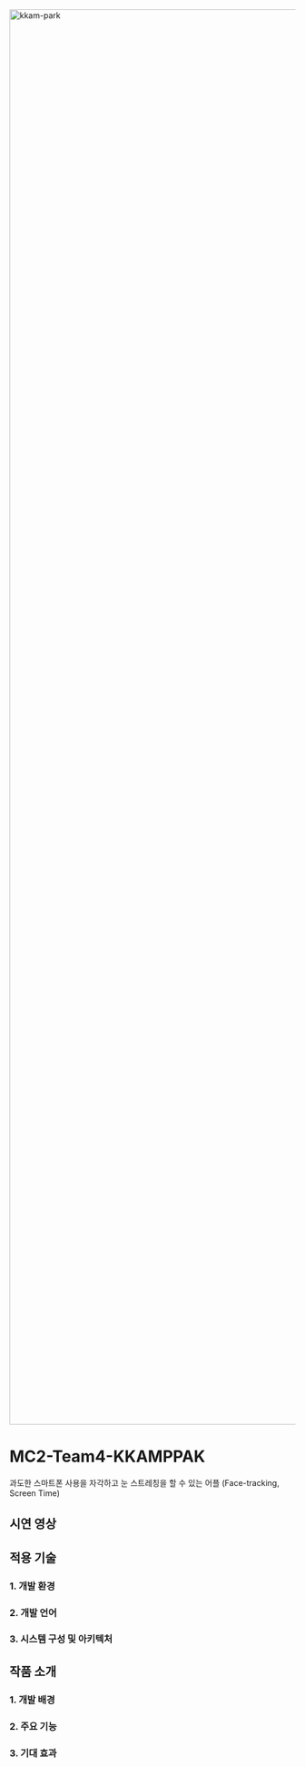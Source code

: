 <img width="2490" alt="kkam-park" src="https://github.com/DeveloperAcademy-POSTECH/MC2-Team4-KKAMPPAK/assets/61380136/25ce1afc-60ba-4bd9-b16b-068a2ee35377">


# MC2-Team4-KKAMPPAK
과도한 스마트폰 사용을 자각하고 눈 스트레칭을 할 수 있는 어플 (Face-tracking, Screen Time)

## 시연 영상

## 적용 기술
### 1. 개발 환경


### 2. 개발 언어


### 3. 시스템 구성 및 아키텍처


## 작품 소개
### 1. 개발 배경



### 2. 주요 기능



### 3. 기대 효과



